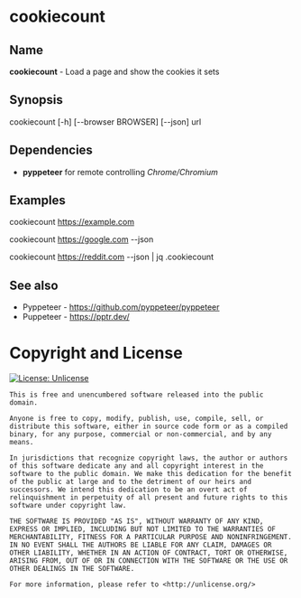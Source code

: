 # cookiecount

## Name

**cookiecount** - Load a page and show the cookies it sets

## Synopsis

cookiecount [-h] [--browser BROWSER] [--json] url

## Dependencies

- **pyppeteer** for remote controlling *Chrome/Chromium*

## Examples

cookiecount https://example.com

cookiecount https://google.com --json

cookiecount https://reddit.com --json | jq .cookiecount

## See also

- Pyppeteer - https://github.com/pyppeteer/pyppeteer
- Puppeteer - https://pptr.dev/

# Copyright and License

[![License: Unlicense](https://img.shields.io/badge/license-Unlicense-blue.svg)](http://unlicense.org/)

```
This is free and unencumbered software released into the public domain.

Anyone is free to copy, modify, publish, use, compile, sell, or
distribute this software, either in source code form or as a compiled
binary, for any purpose, commercial or non-commercial, and by any
means.

In jurisdictions that recognize copyright laws, the author or authors
of this software dedicate any and all copyright interest in the
software to the public domain. We make this dedication for the benefit
of the public at large and to the detriment of our heirs and
successors. We intend this dedication to be an overt act of
relinquishment in perpetuity of all present and future rights to this
software under copyright law.

THE SOFTWARE IS PROVIDED "AS IS", WITHOUT WARRANTY OF ANY KIND,
EXPRESS OR IMPLIED, INCLUDING BUT NOT LIMITED TO THE WARRANTIES OF
MERCHANTABILITY, FITNESS FOR A PARTICULAR PURPOSE AND NONINFRINGEMENT.
IN NO EVENT SHALL THE AUTHORS BE LIABLE FOR ANY CLAIM, DAMAGES OR
OTHER LIABILITY, WHETHER IN AN ACTION OF CONTRACT, TORT OR OTHERWISE,
ARISING FROM, OUT OF OR IN CONNECTION WITH THE SOFTWARE OR THE USE OR
OTHER DEALINGS IN THE SOFTWARE.

For more information, please refer to <http://unlicense.org/>
```
